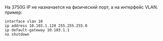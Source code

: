 На 3750G IP не назначается на физический порт, а на интерфейс VLAN.
пример:
```
interface vlan 10
ip address 10.103.1.128 255.255.255.0
ip default-gateway 10.103.1.1
no shutdown
```

